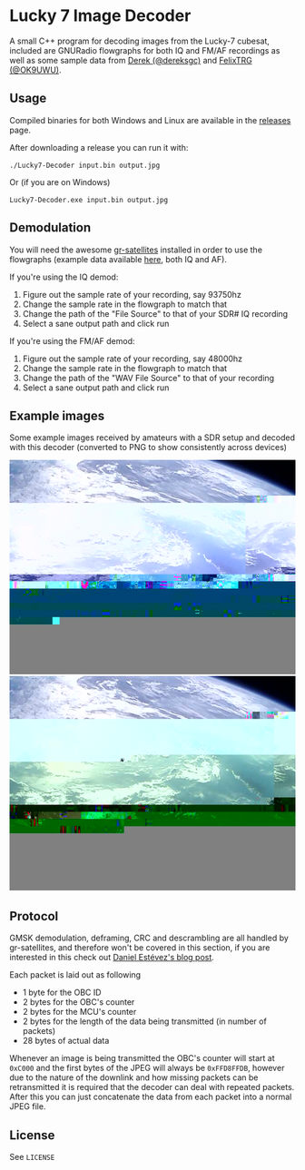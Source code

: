 # Lucky 7 Image Decoder

A small C++ program for decoding images from the Lucky-7 cubesat, included are GNURadio flowgraphs for both IQ and FM/AF recordings as well as some sample data from [Derek (@dereksgc)](https://twitter.com/dereksgc) and [FelixTRG (@OK9UWU)](https://twitter.com/ok9uwu).

## Usage

Compiled binaries for both Windows and Linux are available in the [releases](https://github.com/Xerbo/Lucky7-Decoder/releases) page.

After downloading a release you can run it with:

```
./Lucky7-Decoder input.bin output.jpg
```

Or (if you are on Windows)

```
Lucky7-Decoder.exe input.bin output.jpg
```

## Demodulation

You will need the awesome [gr-satellites](https://github.com/daniestevez/gr-satellites) installed in order to use the flowgraphs (example data available [here](https://cloud.xerbo.net/s/jGFk7WNygFoG54T), both IQ and AF).

If you're using the IQ demod:

1. Figure out the sample rate of your recording, say 93750hz
2. Change the sample rate in the flowgraph to match that
3. Change the path of the "File Source" to that of your SDR# IQ recording
4. Select a sane output path and click run

If you're using the FM/AF demod:

1. Figure out the sample rate of your recording, say 48000hz
2. Change the sample rate in the flowgraph to match that
3. Change the path of the "WAV File Source" to that of your recording
4. Select a sane output path and click run

## Example images

Some example images received by amateurs with a SDR setup and decoded with this decoder (converted to PNG to show consistently across devices)

![An image received by Derek (@dereksgc) on 13/11/2020](Sample_Data/13.11.2020-Derek.png)
![The same image but received by FelixTRG (@OK9UWU)](Sample_Data/13.11.2020-FelixTRG.png)

## Protocol

GMSK demodulation, deframing, CRC and descrambling are all handled by gr-satellites, and therefore won't be covered in this section, if you are interested in this check out [Daniel Estévez's blog post](https://destevez.net/2019/07/lucky-7-decoded/).

Each packet is laid out as following  

 - 1 byte for the OBC ID
 - 2 bytes for the OBC's counter
 - 2 bytes for the MCU's counter
 - 2 bytes for the length of the data being transmitted (in number of packets)
 - 28 bytes of actual data

Whenever an image is being transmitted the OBC's counter will start at `0xC000` and the first bytes of the JPEG will always be `0xFFD8FFDB`, however due to the nature of the downlink and how missing packets can be retransmitted it is required that the decoder can deal with repeated packets. After this you can just concatenate the data from each packet into a normal JPEG file.

## License

See `LICENSE`

